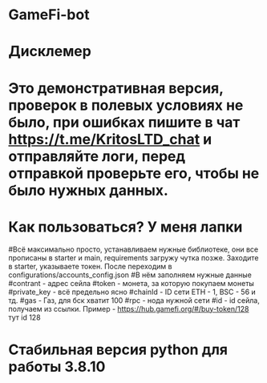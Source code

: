 # GameFi-bot
# Дисклемер
# Это демонстративная версия, проверок в полевых условиях не было, при ошибках пишите в чат https://t.me/KritosLTD_chat и отправляйте логи, перед отправкой проверьте его, чтобы не было нужных данных.

# Как пользоваться? У меня лапки


#Всё максимально просто, устанавливаем нужные библиотеке, они все прописаны в starter и main, requirements загружу чутка позже. Заходите в starter, указываете токен. После переходим в configurations/accounts_config.json 
#В нём заполняем нужные данные
#contrant - адрес сейла
#token - монета, за которую покупаем монеты
#private_key - всё предельно ясно
#chainId - ID сети ETH - 1, BSC - 56 и тд.
#gas - Газ, для бск хватит 100
#rpc - нода нужной сети 
#id - id сейла, получаем из ссылки. Пример - https://hub.gamefi.org/#/buy-token/128 тут id 128

# Стабильная версия python для работы 3.8.10
